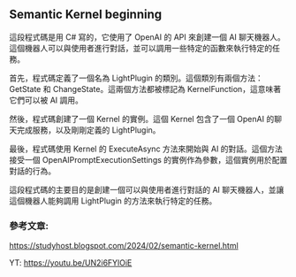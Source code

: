 ## Semantic Kernel beginning

這段程式碼是用 C# 寫的，它使用了 OpenAI 的 API 來創建一個 AI 聊天機器人。這個機器人可以與使用者進行對話，並可以調用一些特定的函數來執行特定的任務。  

首先，程式碼定義了一個名為 LightPlugin 的類別。這個類別有兩個方法：GetState 和 ChangeState。這兩個方法都被標記為 KernelFunction，這意味著它們可以被 AI 調用。 

然後，程式碼創建了一個 Kernel 的實例。這個 Kernel 包含了一個 OpenAI 的聊天完成服務，以及剛剛定義的 LightPlugin。  

最後，程式碼使用 Kernel 的 ExecuteAsync 方法來開始與 AI 的對話。這個方法接受一個 OpenAIPromptExecutionSettings 的實例作為參數，這個實例用於配置對話的行為。  

這段程式碼的主要目的是創建一個可以與使用者進行對話的 AI 聊天機器人，並讓這個機器人能夠調用 LightPlugin 的方法來執行特定的任務。  

### 參考文章:
https://studyhost.blogspot.com/2024/02/semantic-kernel.html

YT: 
https://youtu.be/UN2i6FYlOiE
